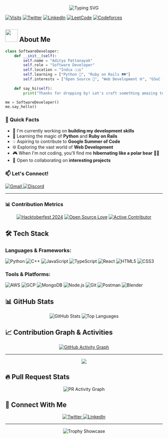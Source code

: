 <div align="center">
  <img src="https://readme-typing-svg.herokuapp.com?font=Fira+Code&duration=3000&pause=1000&center=true&vCenter=true&multiline=true&width=435&height=100&lines=Hi+%F0%9F%91%8B%2C+I'm+AdityaP700;A+Passionate+Software+Developer;From+India+%F0%9F%87%AE%F0%9F%87%B3" alt="Typing SVG">
</div>

[![Visits](https://komarev.com/ghpvc/?username=adityap700&label=Profile%20views&color=0e75b6&style=flat)](https://github.com/AdityaP700)
[![Twitter](https://img.shields.io/twitter/follow/adityapat_?style=social)](https://twitter.com/adityapat_)
[![LinkedIn](https://img.shields.io/badge/LinkedIn-Connect-blue)](https://www.linkedin.com/in/aditya-pattanayak-6b303b267)
[![LeetCode](https://img.shields.io/badge/LeetCode-Profile-orange)](https://leetcode.com/u/aditya_texz/)
[![Codeforces](https://img.shields.io/badge/Codeforces-Profile-blue)](https://codeforces.com/profile/Adi_texg)

## <img src="https://media.giphy.com/media/WUlplcMpOCEmTGBtBW/giphy.gif" width="40"> About Me

```python
class SoftwareDeveloper:
    def __init__(self):
        self.name = "Aditya Pattanayak"
        self.role = "Software Developer"
        self.location = "India 🇮🇳"
        self.learning = ["Python 🐍", "Ruby on Rails 🛤️"]
        self.interests = ["Open Source 🌟", "Web Development 🌐", "GSoC 🚀"]
    
    def say_hi(self):
        print("Thanks for dropping by! Let's craft something amazing together!")

me = SoftwareDeveloper()
me.say_hello()
```

### 🎯 Quick Facts

- 🔭 I'm currently working on **building my development skills**
- 🌱 Learning the magic of **Python** and **Ruby on Rails** 
- 💡 Aspiring to contribute to **Google Summer of Code**
- 🌐 Exploring the vast world of **Web Development**
- 🎮 When I'm not coding, you'll find me **hibernating like a polar bear** 🐻‍❄️
- 🤝 Open to collaborating on **interesting projects**

### 📫 Let's Connect!

<p>
  <a href="mailto:adityaa32078@gmail.com">
    <img src="https://img.shields.io/badge/Gmail-D14836?style=for-the-badge&logo=gmail&logoColor=white" alt="Gmail"/>
  </a>
  <a href="https://discord.com/users/aditya0077060">
    <img src="https://img.shields.io/badge/Discord-7289DA?style=for-the-badge&logo=discord&logoColor=white" alt="Discord"/>
  </a>
</p>

---


### 📊 Contribution Metrics

<div align="center">
  
  [![Hacktoberfest 2024](https://img.shields.io/badge/Hacktoberfest-2024-orange?style=for-the-badge&logo=digitalocean)](https://hacktoberfest.com/)
  [![Open Source Love](https://img.shields.io/badge/Open%20Source-%E2%9D%A4-red?style=for-the-badge&logo=open-source-initiative)](https://github.com/adityap700)
  [![Active Contributor](https://img.shields.io/badge/Active-Contributor-brightgreen?style=for-the-badge&logo=github)](https://github.com/adityap700)
  
</div>

## 🛠️ Tech Stack

### Languages & Frameworks:
![Python](https://img.shields.io/badge/Python-3776AB?style=for-the-badge&logo=python&logoColor=white)
![C++](https://img.shields.io/badge/C++-00599C?style=for-the-badge&logo=c%2B%2B&logoColor=white)
![JavaScript](https://img.shields.io/badge/JavaScript-F7DF1E?style=for-the-badge&logo=javascript&logoColor=black)
![TypeScript](https://img.shields.io/badge/TypeScript-3178C6?style=for-the-badge&logo=typescript&logoColor=white)
![React](https://img.shields.io/badge/React-61DAFB?style=for-the-badge&logo=react&logoColor=black)
![HTML5](https://img.shields.io/badge/HTML5-E34F26?style=for-the-badge&logo=html5&logoColor=white)
![CSS3](https://img.shields.io/badge/CSS3-1572B6?style=for-the-badge&logo=css3&logoColor=white)

### Tools & Platforms:
![AWS](https://img.shields.io/badge/AWS-232F3E?style=for-the-badge&logo=amazon-aws&logoColor=white)
![GCP](https://img.shields.io/badge/GCP-4285F4?style=for-the-badge&logo=google-cloud&logoColor=white)
![MongoDB](https://img.shields.io/badge/MongoDB-47A248?style=for-the-badge&logo=mongodb&logoColor=white)
![Node.js](https://img.shields.io/badge/Node.js-339933?style=for-the-badge&logo=node.js&logoColor=white)
![Git](https://img.shields.io/badge/Git-F05032?style=for-the-badge&logo=git&logoColor=white)
![Postman](https://img.shields.io/badge/Postman-FF6C37?style=for-the-badge&logo=postman&logoColor=white)
![Blender](https://img.shields.io/badge/Blender-F5792A?style=for-the-badge&logo=blender&logoColor=white)

## 📊 GitHub Stats

<div align="center">
  <img src="https://github-readme-stats.vercel.app/api?username=adityap700&show_icons=true&theme=radical" alt="GitHub Stats" />
  <img src="https://github-readme-stats.vercel.app/api/top-langs/?username=adityap700&layout=compact&theme=radical" alt="Top Languages" />
</div>

## 📈 Contribution Graph & Activities

<div align="center">

[![GitHub Activity Graph](https://github-readme-activity-graph.vercel.app/graph?username=adityap700&theme=tokyo-night&hide_border=true&area=true)](https://github.com/ashutosh00710/github-readme-activity-graph)



</div>

---

<div align="center">
  <img src="https://quotes-github-readme.vercel.app/api?type=horizontal&theme=tokyonight" />
</div>

## 🔥 Pull Request Stats

<div align="center">
  <img src="https://github-profile-summary-cards.vercel.app/api/cards/productive-time?username=adityap700&theme=radical" alt="PR Activity Graph" />
</div>

## 🤝 Connect With Me

<p align="center">
  <a href="https://twitter.com/adityapat_" target="_blank">
    <img src="https://img.shields.io/badge/Twitter-1DA1F2?style=for-the-badge&logo=twitter&logoColor=white" alt="Twitter" />
  </a>
  <a href="https://www.linkedin.com/in/aditya-pattanayak-6b303b267" target="_blank">
    <img src="https://img.shields.io/badge/LinkedIn-0077B5?style=for-the-badge&logo=linkedin&logoColor=white" alt="LinkedIn" />
  </a>
</p>

---

<div align="center">
  <img src="https://github-profile-trophy.vercel.app/?username=adityap700&theme=radical&row=1" alt="Trophy Showcase" />
</div>
